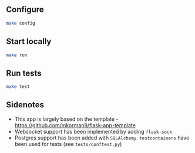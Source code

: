 ## Configure
```sh
make config
```

## Start locally
```sh
make run
```

## Run tests
```sh
make test
```

## Sidenotes

- This app is largely based on the template - https://github.com/mkorman9/flask-app-template
- Websocket support has been implemented by adding `flask-sock`
- Postgres support has been added with `SQLAlchemy`.
`testcontainers` have been used for tests (see `tests/conftest.py`)
